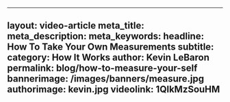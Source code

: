 ---- 
layout: video-article
meta_title:
meta_description:
meta_keywords:
headline: How To Take Your Own Measurements
subtitle: 
category: How It Works
author: Kevin LeBaron
permalink: blog/how-to-measure-your-self
bannerimage: /images/banners/measure.jpg
authorimage: kevin.jpg
videolink: 1QlkMzSouHM
----